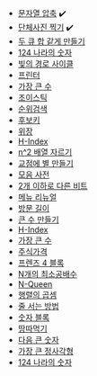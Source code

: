 
- [문자열 압축](https://school.programmers.co.kr/learn/courses/30/lessons/60057) ✔️
- [단체사진 찍기](https://school.programmers.co.kr/learn/courses/30/lessons/1835) ✔️
- [두 큐 합 같게 만들기](https://school.programmers.co.kr/learn/courses/30/lessons/118667)
- [124 나라의 숫자](https://school.programmers.co.kr/learn/challenges)
- [빛의 경로 사이클](https://school.programmers.co.kr/learn/courses/30/lessons/86052)
- [프린터](https://school.programmers.co.kr/learn/courses/30/lessons/42587)
- [가장 큰 수](https://school.programmers.co.kr/learn/courses/30/lessons/42746)
- [조이스틱](https://school.programmers.co.kr/learn/courses/30/lessons/42860)
- [순위검색](https://school.programmers.co.kr/learn/courses/30/lessons/72412)
- [후보키](https://school.programmers.co.kr/learn/courses/30/lessons/42890)
- [위장](https://school.programmers.co.kr/learn/courses/30/lessons/42578)
- [H-Index](https://school.programmers.co.kr/learn/courses/30/lessons/42747)
- [n^2 배열 자르기](https://school.programmers.co.kr/learn/courses/30/lessons/87390)
- [교점에 별 만들기](https://school.programmers.co.kr/learn/courses/30/lessons/87377)
- [모음 사전](https://school.programmers.co.kr/learn/courses/30/lessons/84512)
- [2개 이하로 다른 비트](https://school.programmers.co.kr/learn/courses/30/lessons/77885)
- [메뉴 리뉴얼](https://school.programmers.co.kr/learn/courses/30/lessons/72411)
- [방문 길이](https://school.programmers.co.kr/learn/courses/30/lessons/49994)
- [큰 수 만들기](https://school.programmers.co.kr/learn/courses/30/lessons/42883)
- [H-Index](https://school.programmers.co.kr/learn/courses/30/lessons/42747)
- [가장 큰 수](https://school.programmers.co.kr/learn/courses/30/lessons/42746)
- [주식가격](https://school.programmers.co.kr/learn/courses/30/lessons/42584)
- [프렌즈 4 블록](https://school.programmers.co.kr/learn/courses/30/lessons/17679)
- [N개의 최소공배수](https://school.programmers.co.kr/learn/courses/30/lessons/12953)
- [N-Queen](https://school.programmers.co.kr/learn/courses/30/lessons/12952)
- [행렬의 곱셈](https://school.programmers.co.kr/learn/courses/30/lessons/12949)
- [줄 서는 방법](https://school.programmers.co.kr/learn/courses/30/lessons/12936)
- [숫자 블록](https://school.programmers.co.kr/learn/courses/30/lessons/12923)
- [땅따먹기](https://school.programmers.co.kr/learn/courses/30/lessons/12913)
- [다음 큰 숫자](https://school.programmers.co.kr/learn/courses/30/lessons/12911)
- [가장 큰 정사각형]()
- [124 나라의 숫자](https://school.programmers.co.kr/learn/courses/30/lessons/12899)